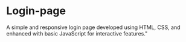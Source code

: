 # Login-page
A simple and responsive login page developed using HTML, CSS, and enhanced with basic JavaScript for interactive features."
